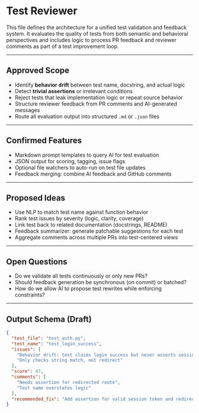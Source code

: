 # Test Reviewer

This file defines the architecture for a unified test validation and feedback system. It evaluates the quality of tests from both semantic and behavioral perspectives and includes logic to process PR feedback and reviewer comments as part of a test improvement loop.

---

## Approved Scope

- Identify **behavior drift** between test name, docstring, and actual logic
- Detect **trivial assertions** or irrelevant conditions
- Reject tests that leak implementation logic or repeat source behavior
- Structure reviewer feedback from PR comments and AI-generated messages
- Route all evaluation output into structured `.md` or `.json` files

---

## Confirmed Features

- Markdown prompt templates to query AI for test evaluation
- JSON output for scoring, tagging, issue flags
- Optional file watchers to auto-run on test file updates
- Feedback merging: combine AI feedback and GitHub comments

---

## Proposed Ideas

- Use NLP to match test name against function behavior
- Rank test issues by severity (logic, clarity, coverage)
- Link test back to related documentation (docstrings, README)
- Feedback summarizer: generate patchable suggestions for each test
- Aggregate comments across multiple PRs into test-centered views

---

## Open Questions

- Do we validate all tests continuously or only new PRs?
- Should feedback generation be synchronous (on commit) or batched?
- How do we allow AI to propose test rewrites while enforcing constraints?

---

## Output Schema (Draft)

```json
{
  "test_file": "test_auth.py",
  "test_name": "test_login_success",
  "issues": [
    "Behavior drift: test claims login success but never asserts session",
    "Only checks string match, not redirect"
  ],
  "score": 47,
  "comments": [
    "Needs assertion for redirected route",
    "Test name overstates logic"
  ],
  "recommended_fix": "Add assertion for valid session token and redirect"
}
